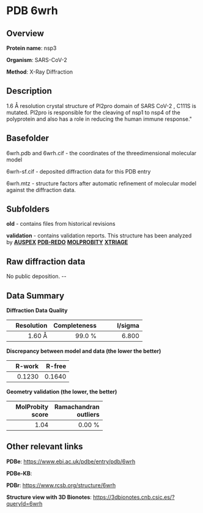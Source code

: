 # PDB 6wrh

## Overview

**Protein name**: nsp3

**Organism**: SARS-CoV-2

**Method**: X-Ray Diffraction

## Description

 1.6 Å resolution crystal structure of Pl2pro domain of SARS CoV-2 , C111S is mutated. Pl2pro is responsible for the cleaving of nsp1 to nsp4 of the polyprotein and also has a role in reducing the human immune response." 

## Basefolder

6wrh.pdb and 6wrh.cif - the coordinates of the threedimensional molecular model

6wrh-sf.cif - deposited diffraction data for this PDB entry

6wrh.mtz - structure factors after automatic refinement of molecular model against the diffraction data.

## Subfolders



**old** - contains files from historical revisions

**validation** - contains validation reports. This structure has been analyzed by [**AUSPEX**](https://github.com/thorn-lab/coronavirus_structural_task_force/tree/master/pdb/nsp3/SARS-CoV-2/6wrh/validation/auspex) [**PDB-REDO**](https://github.com/thorn-lab/coronavirus_structural_task_force/tree/master/pdb/nsp3/SARS-CoV-2/6wrh/validation/pdb-redo) [**MOLPROBITY**](https://github.com/thorn-lab/coronavirus_structural_task_force/tree/master/pdb/nsp3/SARS-CoV-2/6wrh/validation/molprobity) [**XTRIAGE**](https://github.com/thorn-lab/coronavirus_structural_task_force/blob/master/pdb/nsp3/SARS-CoV-2/6wrh/validation/Xtriage_output.log)  



## Raw diffraction data

No public deposition. --<br> 

## Data Summary
**Diffraction Data Quality**

|   | Resolution | Completeness| I/sigma |
|---|-------------:|----------------:|--------------:|
|   |1.60 Å|99.0  %|<img width=50/>6.800|

**Discrepancy between model and data (the lower the better)**

|   | **R-work**| **R-free**   
|---|-------------:|----------------:|           
||  0.1230|  0.1640|

**Geometry validation (the lower, the better)**

|   |**MolProbity<br>score**| **Ramachandran<br>outliers** 
|---|-------------:|----------------:|
||  1.04|  0.00 %|

 

 



## Other relevant links 
**PDBe**:  https://www.ebi.ac.uk/pdbe/entry/pdb/6wrh

**PDBe-KB**:  
 
**PDBr**: https://www.rcsb.org/structure/6wrh 

**Structure view with 3D Bionotes**: https://3dbionotes.cnb.csic.es/?queryId=6wrh

